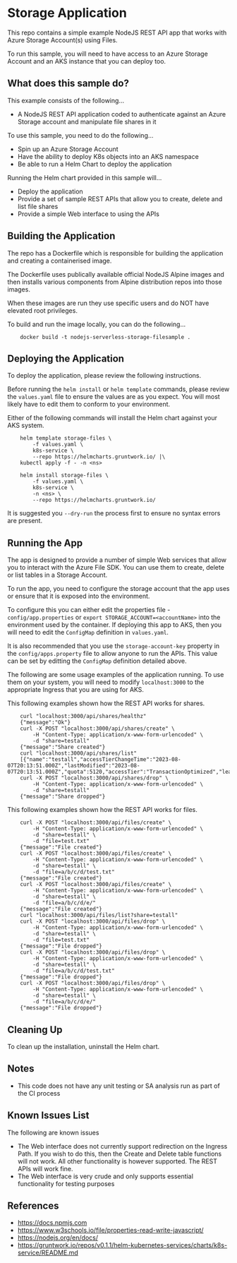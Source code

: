 Storage Application
===================

This repo contains a simple example NodeJS REST API app that works with Azure Storage
Account(s) using Files.

To run this sample, you will need to have access to an Azure Storage Account and an
AKS instance that you can deploy too.

What does this sample do?
-------------------------
This example consists of the following...
* A NodeJS REST API application coded to authenticate against an Azure Storage account and manipulate file shares in it

To use this sample, you need to do the following...
* Spin up an Azure Storage Account
* Have the ability to deploy K8s objects into an AKS namespace
* Be able to run a Helm Chart to deploy the application

Running the Helm chart provided in this sample will...
* Deploy the application
* Provide a set of sample REST APIs that allow you to create, delete and list file shares
* Provide a simple Web interface to using the APIs

Building the Application
------------------------
The repo has a Dockerfile which is responsible for building the application and creating a containerised image.

The Dockerfile uses publically available official NodeJS Alpine images and then installs various components from Alpine distribution repos into those images.

When these images are run they use specific users and do NOT have elevated root privileges.

To build and run the image locally, you can do the following...

```shell
    docker build -t nodejs-serverless-storage-filesample .
```

Deploying the Application
-------------------------
To deploy the application, please review the following instructions.

Before running the `helm install` or `helm template` commands, please review
the `values.yaml` file to ensure the values are as you expect. You will most
likely have to edit them to conform to your environment.

Either of the following commands will install the Helm chart against your AKS system.

```console
    helm template storage-files \
        -f values.yaml \
        k8s-service \
        --repo https://helmcharts.gruntwork.io/ |\
    kubectl apply -f - -n <ns>
```

```console
    helm install storage-files \
        -f values.yaml \
        k8s-service \
        -n <ns> \
        --repo https://helmcharts.gruntwork.io/
```

It is suggested you `--dry-run` the process first to ensure no syntax errors are present.

Running the App
---------------
The app is designed to provide a number of simple Web services that allow you to interact with the Azure File SDK. You can use them to create, delete or list tables in a Storage
Account.

To run the app, you need to configure the storage account that the app uses or ensure that it is exposed into the environment.

To configure this you can either edit the properties file - `config/app.properties` or `export STORAGE_ACCOUNT=<accountName>` into the environment used by the container. If deploying this app to AKS, then you will need to edit the `ConfigMap` definition in
`values.yaml`.

It is also recommended that you use the `storage-account-key` property in the
`config/apps.property` file to allow anyone to run the APIs. This value can be set by editting the `ConfigMap` definition detailed above.

The following are some usage examples of the application running. To use them on your system, you will need to modify `localhost:3000` to the appropriate Ingress that you are using for AKS.

This following examples shown how the REST API works for shares.

```shell
    curl "localhost:3000/api/shares/healthz"
    {"message":"Ok"}
    curl -X POST "localhost:3000/api/shares/create" \
        -H "Content-Type: application/x-www-form-urlencoded" \
        -d "share=testall"
    {"message":"Share created"}
    curl "localhost:3000/api/shares/list"
    [{"name":"testall","accessTierChangeTime":"2023-08-07T20:13:51.000Z","lastModified":"2023-08-07T20:13:51.000Z","quota":5120,"accessTier":"TransactionOptimized","leaseStatus":"unlocked"}]
    curl -X POST "localhost:3000/api/shares/drop" \
        -H "Content-Type: application/x-www-form-urlencoded" \
        -d "share=testall"
    {"message":"Share dropped"}
```

This following examples shown how the REST API works for files.

```shell
    curl -X POST "localhost:3000/api/files/create" \
        -H "Content-Type: application/x-www-form-urlencoded" \
        -d "share=testall" \
        -d "file=test.txt"
    {"message":"File created"}
    curl -X POST "localhost:3000/api/files/create" \
        -H "Content-Type: application/x-www-form-urlencoded" \
        -d "share=testall" \
        -d "file=a/b/c/d/test.txt"
    {"message":"File created"}
    curl -X POST "localhost:3000/api/files/create" \
        -H "Content-Type: application/x-www-form-urlencoded" \
        -d "share=testall" \
        -d "file=a/b/c/d/e/"
    {"message":"File created"}
    curl "localhost:3000/api/files/list?share=testall"
    curl -X POST "localhost:3000/api/files/drop" \
        -H "Content-Type: application/x-www-form-urlencoded" \
        -d "share=testall" \
        -d "file=test.txt"
    {"message":"File dropped"}
    curl -X POST "localhost:3000/api/files/drop" \
        -H "Content-Type: application/x-www-form-urlencoded" \
        -d "share=testall" \
        -d "file=a/b/c/d/test.txt"
    {"message":"File dropped"}
    curl -X POST "localhost:3000/api/files/drop" \
        -H "Content-Type: application/x-www-form-urlencoded" \
        -d "share=testall" \
        -d "file=a/b/c/d/e/"
    {"message":"File dropped"}

```

Cleaning Up
-----------
To clean up the installation, uninstall the Helm chart.

Notes
-----
- This code does not have any unit testing or SA analysis run as part of the CI process

Known Issues List
-----------------
The following are known issues

- The Web interface does not currently support redirection on the Ingress Path. If you wish to do this, then the Create and Delete table functions will not work. All other functionality is however supported. The REST APIs will work fine.
- The Web interface is very crude and only supports essential functionality for testing purposes

References
----------
- https://docs.npmjs.com
- https://www.w3schools.io/file/properties-read-write-javascript/
- https://nodejs.org/en/docs/
- https://gruntwork.io/repos/v0.1.1/helm-kubernetes-services/charts/k8s-service/README.md
